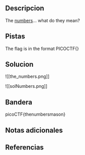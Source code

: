 ## Descripcion

The [numbers](https://jupiter.challenges.picoctf.org/static/f209a32253affb6f547a585649ba4fda/the_numbers.png)... what do they mean?

## Pistas
The flag is in the format PICOCTF{}


## Solucion
![[the_numbers.png]]

![[solNumbers.png]]

## Bandera
picoCTF{thenumbersmason}

## Notas adicionales


## Referencias